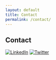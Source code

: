 ```yaml
---
layout: default
title: Contact
permalink: /contact/
---
```


## Contact

[![LinkedIn](https://img.shields.io/badge/LinkedIn-0077B5?style=for-the-badge&logo=linkedin&logoColor=white)](https://www.linkedin.com/in/zoeharrington/)
[![Twitter](https://img.shields.io/badge/Twitter-1DA1F2?style=for-the-badge&logo=twitter&logoColor=white)](https://twitter.com/zoeharring10)

